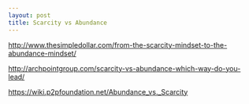 ```yaml
---
layout: post
title: Scarcity vs Abundance
---
```


http://www.thesimpledollar.com/from-the-scarcity-mindset-to-the-abundance-mindset/

http://archpointgroup.com/scarcity-vs-abundance-which-way-do-you-lead/

https://wiki.p2pfoundation.net/Abundance_vs._Scarcity
